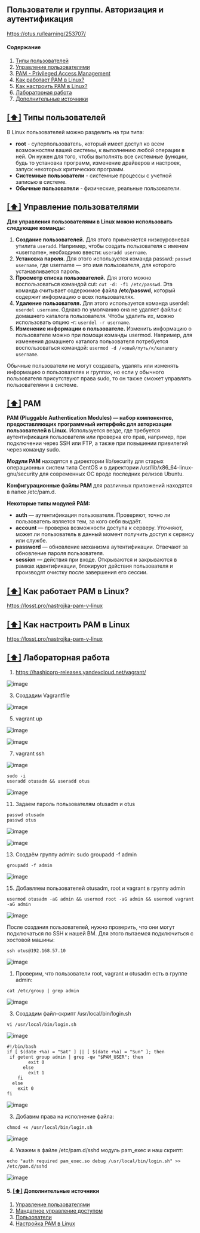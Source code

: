 ## Пользователи и группы. Авторизация и аутентификация

https://otus.ru/learning/253707/

#### <a name='toc'>Содержание</a>

1. [Типы пользователей](#1)
2. [Управление пользователями](#2)
3. [PAM - Privileged Access Management](#3)
4. [Как работает PAM в Linux?](#4)
5. [Как настроить PAM в Linux?](#5)
6. [Лабораторная работа](#6)
7. [Дополнительные источники](#recommended_sources)

## [[⬆]](#toc) <a name='1'>Типы пользователей</a>

В Linux пользователей можно разделить на три типа:

- **root** - суперпользователь, который имеет доступ ко всем возможностям вашей системы, к выполнению любой операции в ней. Он нужен для того, чтобы выполнять все системные функции, будь то установка программ, изменение драйверов и настроек, запуск некоторых критических программ.
- **Системные пользователи** - системные процессы с учетной записью в системе.
- **Обычные пользователи** - физические, реальные пользователи.


## [[⬆]](#toc) <a name='2'>Управление пользователями</a>

**Для управления пользователями в Linux можно использовать следующие команды:**

1. **Создание пользователей.** Для этого применяется низкоуровневая утилита `useradd`. Например, чтобы создать пользователя с именем «username», необходимо ввести: `useradd username`.
2. **Установка пароля.** Для этого используется команда passwd: `passwd username`, где username — это имя пользователя, для которого устанавливается пароль.
3. **Просмотр списка пользователей.** Для этого можно воспользоваться командой cut: `cut -d: -f1 /etc/passwd`. Эта команда считывает содержимое файла **/etc/passwd**, который содержит информацию о всех пользователях.
4. **Удаление пользователя.** Для этого используется команда userdel: `userdel username`. Однако по умолчанию она не удаляет файлы с домашнего каталога пользователя. Чтобы удалить их, можно использовать опцию -r: `userdel -r username`.
5. **Изменение информации о пользователе.** Изменить информацию о пользователе можно при помощи команды usermod. Например, для изменения домашнего каталога пользователя потребуется воспользоваться командой: `usermod -d /новый/путь/к/каталогу username`.

Обычные пользователи не могут создавать, удалять или изменять информацию о пользователях и группах, но если у обычного пользователя присутствуют права sudo, то он также сможет управлять пользователями в системе. 


## [[⬆]](#toc) <a name='3'>PAM</a>

**PAM (Pluggable Authentication Modules) — набор компонентов, предоставляющих программный интерфейс для авторизации пользователей в Linux.** Используется везде, где требуется аутентификация пользователя или проверка его прав, например, при подключении через SSH или FTP, а также при повышении привилегий через команду sudo.

**Модули PAM** находятся в директории lib/security для старых операционных систем типа CentOS и в директории /usr/lib/x86_64-linux-gnu/security для современных ОС вроде последних релизов Ubuntu.

**Конфигурационные файлы PAM** для различных приложений находятся в папке /etc/pam.d.

**Некоторые типы модулей PAM:**

- **auth** — аутентификация пользователя. Проверяют, точно ли пользователь является тем, за кого себя выдаёт.
- **account** — проверка возможности доступа к серверу. Уточняют, может ли пользователь в данный момент получить доступ к сервису или службе.
- **password** — обновление механизма аутентификации. Отвечают за обновление пароля пользователя.
- **session** — действия при входе. Открываются и закрываются в рамках идентификации, блокируют действия пользователя и производят очистку после завершения его сессии.


## [[⬆]](#toc) <a name='4'>Как работает PAM в Linux?</a>
https://losst.pro/nastrojka-pam-v-linux

## [[⬆]](#toc) <a name='5'>Как настроить PAM в Linux</a>
https://losst.pro/nastrojka-pam-v-linux


## [[⬆]](#toc) <a name='6'>Лабораторная работа</a>

1. https://hashicorp-releases.yandexcloud.net/vagrant/

![image](https://github.com/user-attachments/assets/22c93b89-9d2c-46a5-9eee-f954e136f97b)

3. Создадим Vagrantfile

![image](https://github.com/user-attachments/assets/d3d4aaf6-ceab-4cc2-906c-3710c5a292fe)

5. vagrant up

![image](https://github.com/user-attachments/assets/6779feb4-649d-42d8-a53c-edb813b3457e)

![image](https://github.com/user-attachments/assets/25cebc83-6051-4737-9d5c-28ebe8ddc590)


7. vagrant ssh

![image](https://github.com/user-attachments/assets/ffd77075-0c35-4075-96c1-0788f59c4003)

```
sudo -i
useradd otusadm && useradd otus
```

![image](https://github.com/user-attachments/assets/14462804-9030-47be-8b86-2b096de8f268)

 11. Задаем пароль пользователям otusadm и otus
```
passwd otusadm
passwd otus
```

![image](https://github.com/user-attachments/assets/fb37cdee-ae48-4b99-8093-cf09cd540560)

![image](https://github.com/user-attachments/assets/7025efd0-328a-4607-94d2-d5437d71937d)


13. Создаём группу admin: sudo groupadd -f admin
```
groupadd -f admin
```

![image](https://github.com/user-attachments/assets/47a2d77d-6f7d-4bc5-a542-c5c3440884a4)

15. Добавляем пользователей otusadm, root и vagrant в группу admin
```
usermod otusadm -aG admin && usermod root -aG admin && usermod vagrant -aG admin
```

![image](https://github.com/user-attachments/assets/4c083a12-eb68-4666-a763-ff9e4642d5c0)


После создания пользователей, нужно проверить, что они могут подключаться по SSH к нашей ВМ. Для этого пытаемся подключиться с хостовой машины: 
```
ssh otus@192.168.57.10
```

![image](https://github.com/user-attachments/assets/c7256fe1-8ffb-4ced-9811-be5af92ea4ee)


1. Проверим, что пользователи root, vagrant и otusadm есть в группе admin:
```
cat /etc/group | grep admin
```

![image](https://github.com/user-attachments/assets/54706bbf-2611-437a-b3b3-8930e9d1aa38)


3. Создадим файл-скрипт /usr/local/bin/login.sh
```
vi /usr/local/bin/login.sh
```

![image](https://github.com/user-attachments/assets/2f28476d-c7a9-46be-b431-ec354affa2a5)

```
#!/bin/bash
if [ $(date +%a) = "Sat" ] || [ $(date +%a) = "Sun" ]; then
 if getent group admin | grep -qw "$PAM_USER"; then
        exit 0
      else
        exit 1
    fi
  else
    exit 0
fi
```

![image](https://github.com/user-attachments/assets/789d9680-bcec-443b-8ff9-d869819212aa)



3. Добавим права на исполнение файла:

```
chmod +x /usr/local/bin/login.sh
```

![image](https://github.com/user-attachments/assets/e94a30aa-7ee7-4c5a-9571-e19d0f5fc76f)


4. Укажем в файле /etc/pam.d/sshd модуль pam_exec и наш скрипт:
```
echo "auth required pam_exec.so debug /usr/local/bin/login.sh" >> /etc/pam.d/sshd
```

![image](https://github.com/user-attachments/assets/b0069a0b-fbf7-4c3c-9719-155a2814e13b)







#### 5. [[⬆]](#toc) <a name='recommended_sources'>Дополнительные источники</a>

1. [Управление пользователями](https://firstvds.ru/technology/linux-user-management)
2. [Мандатное управление доступом](https://ru.wikipedia.org/wiki/%D0%9C%D0%B0%D0%BD%D0%B4%D0%B0%D1%82%D0%BD%D0%BE%D0%B5_%D1%83%D0%BF%D1%80%D0%B0%D0%B2%D0%BB%D0%B5%D0%BD%D0%B8%D0%B5_%D0%B4%D0%BE%D1%81%D1%82%D1%83%D0%BF%D0%BE%D0%BC)
3. [Пользователи](https://www.altlinux.org/%D0%A3%D0%BF%D1%80%D0%B0%D0%B2%D0%BB%D0%B5%D0%BD%D0%B8%D0%B5_%D0%BF%D0%BE%D0%BB%D1%8C%D0%B7%D0%BE%D0%B2%D0%B0%D1%82%D0%B5%D0%BB%D1%8F%D0%BC%D0%B8)
4. [Настройка PAM в Linux](https://losst.pro/nastrojka-pam-v-linux)
